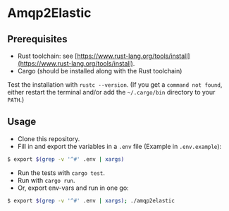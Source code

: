 # Amqp2Elastic

## Prerequisites

- Rust toolchain: see [https://www.rust-lang.org/tools/install](https://www.rust-lang.org/tools/install).
- Cargo (should be installed along with the Rust toolchain)

Test the installation with `rustc --version`. (If you get a `command not
found`, either restart the terminal and/or add the  `~/.cargo/bin` directory to
your `PATH`.)

## Usage

- Clone this repository.
- Fill in and export the variables in a `.env` file (Example in
  `.env.example`):

```bash
$ export $(grep -v '^#' .env | xargs)
```

- Run the tests with `cargo test`.
- Run with `cargo run`.
- Or, export env-vars and run in one go:

```bash
$ export $(grep -v '^#' .env | xargs); ./amqp2elastic
```
